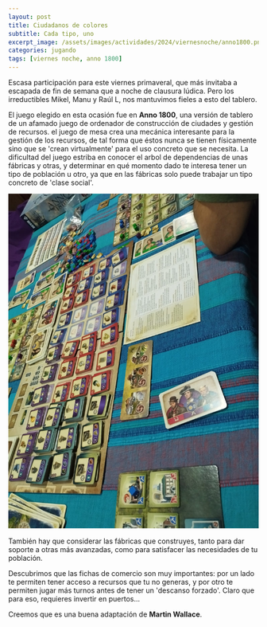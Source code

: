 ```yaml
---
layout: post
title: Ciudadanos de colores
subtitle: Cada tipo, uno
excerpt_image: /assets/images/actividades/2024/viernesnoche/anno1800.png
categories: jugando
tags: [viernes noche, anno 1800]
---
```


Escasa participación para este viernes primaveral, que más invitaba a escapada de fin de semana que a noche de clausura lúdica. Pero los irreductibles Mikel, Manu y Raúl L, nos mantuvimos fieles a esto del tablero.

El juego elegido en esta ocasión fue en <b>Anno 1800</b>, una versión de tablero de un afamado juego de ordenador de construcción de ciudades y gestión de recursos. el juego de mesa crea una mecánica interesante para la gestión de los recursos, de tal forma que éstos nunca se tienen físicamente sino que se 'crean virtualmente' para el uso concreto que se necesita. La dificultad del juego estriba en conocer el arbol de dependencias de unas fábricas y otras, y determinar en qué  momento dado te interesa tener un tipo de población u otro, ya que en las fábricas solo puede trabajar un tipo concreto de 'clase social'.

![tzolkin](/assets/images/actividades/2024/viernesnoche/anno1800.jpg)

También hay que considerar las fábricas que construyes, tanto para dar soporte a otras más avanzadas, como para satisfacer las necesidades de tu población.

Descubrimos que las fichas de comercio son muy importantes: por un lado te permiten tener acceso a recursos que tu no generas, y por otro te permiten jugar más turnos antes de tener un 'descanso forzado'. Claro que para eso, requieres invertir en puertos...

Creemos que es una buena adaptación de <b>Martin Wallace</b>.